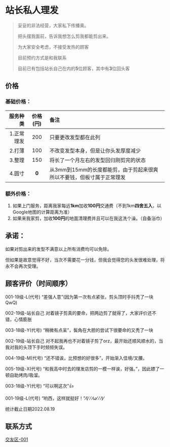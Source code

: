 # 站长私人理发

>妥妥的非法经营，大家私下传播奥。
>
>把头摆我面前，告诉我想怎么剪我都能剪出来。
>
>为大家安全考虑，不接受发热的顾客
>
>目前预约方式是和我联系
>
>目前已有包括站长自己在内的**5**位顾客，其中有**3**位回头客

## 价格

### 基础价格：

|服务种类|价格(円)|备注|
|----:|:----:|:----|
|1.正常理发|200|只要更改发型都在此列|
|2.打薄|100|不改变发型本身，但是让你头发厚度减少|
|3.整理|150|将长了一个月左右的发型回归刚剪完的状态|
|4.圆寸|**0**|从3mm到15mm的长度都能剪，由于剪起来很爽所以不要钱，但板寸属于正常理发|

### 额外价格：

1. 如果上门服务，距离我家每远**1km**加收**100円**交通费（不到1km**四舍五入**，以Google地图的计算距离为准）
2. 如果来我家剪，加收**100円**的地面清理费并且可以在我这洗个澡。（自备浴巾）

## 承诺：

如果对剪出来的发型不满意以上所有消费均可以免除。

但如果是故意觉得不好，当次不需要花一分钱，但我会觉得您的头发很难处理，将永不会再次受理。

## 顾客评价（时间顺序）

001-19级-L(代号) “差强人意”(因为第一次有点紧张，剪头顶时手抖秃了一块QwQ)

002-19级-站长自己 对着镜子剪真的要命，把两边剪了就得了，大家评价还不错，心情膨胀

003-18级-Y(代号) “稍微有点呆”，鬓角在大胆的尝试下很要命的又秃了一块

002-19级-站长自己 对不起我再也不对着镜子剪了orz，最开始还顺风顺水的，当我对我的头顶下手时频频失误。

004-19级-M(代号) “还不错诶，比预想的好很多”，开始渐入佳境/叉腰。

005-19级-X(代号) “和我高中时去的理发店剪的一模一样诶，好强。”，因此嫖了一顿自助烤肉/吸溜。

003-18级-Y(代号) “可以啊这次”👍

001-19级-L(代号) “哟西，这样就挺好！”⁄(⁄ ⁄ ⁄ω⁄ ⁄ ⁄)⁄

统计截止日期2022.08.19

## 联系方式

[交友区-001](https://luopzh.github.io/University-R/pages/makefriends#001-%E7%AB%99%E9%95%BF)

